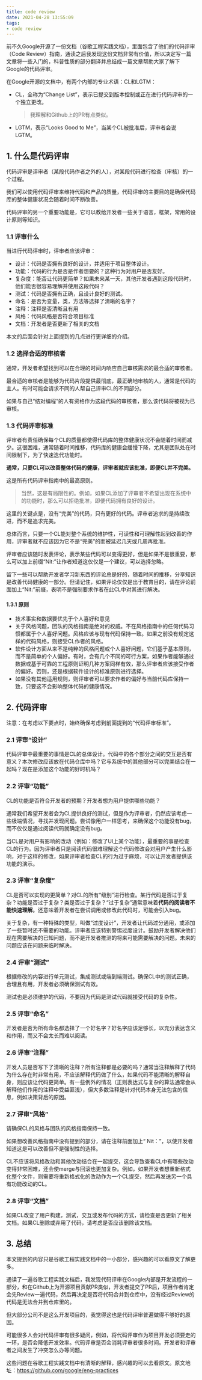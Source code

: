 ```yaml
---
title: code review
date: 2021-04-28 13:55:09
tags:
- code review
---
```


前不久Google开源了一份文档（谷歌工程实践文档），里面包含了他们的代码评审（Code Review）指南，通读之后我发现这份文档非常有价值，所以决定写一篇文章将一些入门的，科普性质的部分翻译并总结成一篇文章帮助大家了解下Google的代码评审。

在Google开源的文档中，有两个内部的专业术语：CL和LGTM：

- CL，全称为“Change List”，表示已提交到版本控制或正在进行代码评审的一个独立更改。

  > 我理解和Github上的PR有点类似。

- LGTM，表示“Looks Good to Me”，当某个CL被批准后，评审者会说LGTM。

<!-- more -->

## 1. 什么是代码评审

代码评审是评审者（某段代码作者之外的人），对某段代码进行检查（审核）的一个过程。

我们可以使用代码评审来维持代码和产品的质量，代码评审的主要目的是确保代码库的整体健康状况会随着时间不断改善。

代码评审的另一个重要功能是，它可以教给开发者一些关于语言，框架，常用的设计原则等知识。

### 1.1 评审什么

当进行代码评审时，评审者应该评审：

- 设计：代码是否拥有良好的设计，并适用于项目整体设计。
- 功能：代码的行为是否是作者想要的？这种行为对用户是否友好。
- 复杂度：能否让代码更简单？如果未来某一天，其他开发者遇到这段代码时，他们能否很容易理解并使用这段代码？
- 测试：代码是否拥有正确，且设计良好的测试。
- 命名：是否为变量，类，方法等选择了清晰的名字？
- 注释：注释是否清晰且有用
- 风格：代码风格是否符合项目标准
- 文档：开发者是否更新了相关的文档

本文的后面会针对上面提到的几点进行更详细的介绍。

### 1.2 选择合适的审核者

通常，开发者希望找到可以在合理的时间内响应自己审核需求的最合适的审核者。

最合适的审核者是能够为代码片段提供最彻底，最正确地审核的人，通常是代码的主人。有时可能会请求不同的人帮自己评审CL的不同部分。

如果与自己“结对编程”的人有资格作为这段代码的审核者，那么该代码将被视为已审核。

### 1.3 代码评审标准

评审者有责任确保每个CL的质量都使得代码库的整体健康状况不会随着时间而减少。这很困难，通常随着时间推移，代码库的健康会缓慢下降，尤其是团队处在时间限制下，为了快速迭代功能时。

**通常，只要CL可以改善整体代码的健康，评审者就应该批准，即便CL并不完美。**

这是所有代码评审指南中的最高原则。

> 当然，这是有局限性的。例如，如果CL添加了评审者不希望出现在系统中的功能时，那么可以拒绝批准，即便代码拥有良好的设计。

这里的关键点是，没有“完美”的代码，只有更好的代码。评审者追求的是持续改进，而不是追求完美。

总体而言，只要一个CL能对整个系统的维护性，可读性和可理解性起到改善的作用，评审者就不应该因为它不是“完美”的而被延迟几天或几周再批准。

评审者应该随时发表评论，表示某些代码可以变得更好，但是如果不是很重要，那么可以加上前缀“Nit:”让作者知道这仅仅是一个建议，可以选择忽略。

留下一些可以帮助开发者学习新东西的评论总是好的，随着时间的推移，分享知识是改善代码健康的一部分。但请记住，如果评论仅仅是出于教育目的，请在评论前面加上“Nit:”前缀，表明不是强制要求作者在此CL中对其进行解决。

#### 1.3.1 原则

- 技术事实和数据要优先于个人喜好和意见
- 关于风格问题，团队的风格指南是绝对的权威。不在风格指南中的任何代码习惯都属于个人喜好问题。风格应该与现有代码保持一致。如果之前没有规定这样的代码风格，则接受CL作者的风格。
- 软件设计方面从来不是纯粹的风格问题或个人喜好问题，它们基于基本原则，而不是简单的个人偏好。有时，会有几个不同的可行方案，如果作者能够通过数据或基于可靠的工程原则证明几种方案同样有效，那么评审者应该接受作者的偏好。否则，还是根据软件设计的标准原则进行选择。
- 如果没有其他适用规则，则评审者可以要求作者的偏好与当前代码库保持一致，只要这不会影响整体代码的健康情况。

## 2. 代码评审

注意：在考虑以下要点时，始终确保考虑到前面提到的“代码评审标准”。

### 2.1 评审“设计”

代码评审中最重要的事情是CL的总体设计。代码中的各个部分之间的交互是否有意义？本次修改应该放在代码仓库中吗？它与系统中的其他部分可以完美结合在一起吗？现在是添加这个功能的好时机吗？

### 2.2 评审“功能”

CL的功能是否符合开发者的预期？开发者想为用户提供哪些功能？

通常我们希望开发者会为CL提供良好的测试，但是作为评审者，仍然应该考虑一些极端情况，寻找并发现问题。尝试像用户一样思考，来确保这个功能没有bug，而不仅仅是通过阅读代码就确定没有bug。

当CL是对用户有影响的改动（例如：修改了UI上某个功能），最重要的事是检查CL的行为。因为评审者只是阅读代码很难理解这个代码修改会对用户产生什么影响，对于这样的修改，如果评审者检查CL的行为过于麻烦，可以让开发者提供该功能的演示。

### 2.3 评审“复杂度”

CL是否可以实现的更简单？对CL的所有“级别”进行检查。某行代码是否过于复杂？功能是否过于复杂？类是否过于复杂？“过于复杂”通常意味着**代码的阅读者不能快速理解**。还意味着开发者在尝试调用或修改此代码时，可能会引入bug。

关于复杂，有一种特殊的类型，叫做“过度设计”，开发者让代码过分通用，或添加了一些暂时还不需要的功能。评审者应该特别警惕过度设计。鼓励开发者解决他们现在需要解决的已知问题，而不是开发者推测的将来可能需要解决的问题。未来的问题应该在问题来临时解决。

### 2.4 评审“测试”

根据修改的内容进行单元测试，集成测试或端到端测试。确保CL中的测试正确，合理且有用，开发者必须确保测试有效。

测试也是必须维护的代码，不要因为代码是测试代码就接受代码的复杂性。

### 2.5 评审“命名”

开发者是否为所有命名都选择了一个好名字？好名字应该足够长，以充分表达含义和作用，而又不会太长而难以阅读。

### 2.6 评审“注释”

开发人员是否写下了清晰的注释？所有注释都是必要的吗？通常当注释解释了代码为什么存在时非常有用，不应该解释代码做了什么，如果代码不能清晰的解释自身，则应该让代码更简单。有一些例外的情况（正则表达式与复杂的算法通常会从解释他们作用的注释中受益匪浅），但大多数注释是针对代码本身无法包含的信息，例如决策背后的原因。

### 2.7 评审“风格”

请确保CL的风格与团队的风格指南保持一致。

如果想改善风格指南中没有提到的部分，请在注释前面加上“ Nit：”，以使开发者知道这是可以改善但不是强制性的选择。

CL不应该将风格改动和其他改动结合在一起提交，这会导致查看CL中有哪些改动变得非常困难，还会使merge与回滚也更加复杂。例如，如果开发者想重新格式化整个文件，则需要将重新格式化的改动作为一个CL提交，然后再发送另一个具有功能改动的CL。

### 2.8 评审“文档”

如果CL改变了用户构建，测试，交互或发布代码的方式，请检查是否更新了相关文档。如果CL删除或弃用了代码，请考虑是否应该删除该文档。

## 3. 总结

本文提到的内容只是谷歌工程实践文档中的一小部分，感兴趣的可以看原文了解更多。

通读了一遍谷歌工程实践文档后，我发现代码评审在Google内部是开发流程的一部分，和在Github上为开源项目贡献PR类似，开发者提交了PR后，项目作者肯定会先Review一遍代码，然后再决定是否将代码合并到仓库中，没有经过Review的代码是无法合并到仓库里的。

但大部分公司不是这么开发项目的，我觉得这也是代码评审普遍做得不够好的原因。

可能很多人会对代码评审有很多疑问，例如，将代码评审作为项目开发必须要走的一环，是否会降低开发效率。代码评审是否会消耗评审者很多时间。开发者和评审者之间发生了冲突怎么办等问题。

这些问题在谷歌工程实践文档中有清晰的解释，感兴趣的可以去看原文。原文地址：https://github.com/google/eng-practices